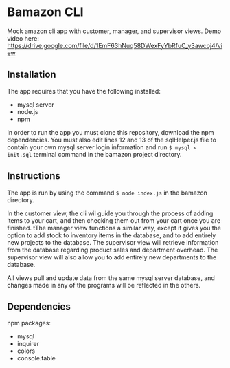 # Bamazon CLI

Mock amazon cli app with customer, manager, and supervisor views.
Demo video here: https://drive.google.com/file/d/1EmF63hNuq58DWexFyYbRfuC_y3awcoj4/view

## Installation

The app requires that you have the following installed:

- mysql server
- node.js
- npm

In order to run the app you must clone this repository, download the npm dependencies. You must also edit lines 12 and 13 of the sqlHelper.js file to contain your own mysql server login information and run `$ mysql < init.sql` terminal command in the bamazon project directory.

## Instructions

The app is run by using the command `$ node index.js` in the bamazon directory.

In the customer view, the cli wil guide you through the process of adding items to your cart, and then checking them out from your cart once you are finished. tThe manager view functions a similar way, except it gives you the option to add stock to inventory items in the database, and to add entirely new projects to the database. The supervisor view will retrieve information from the database regarding product sales and department overhead. The supervisor view will also allow you to add entirely new departments to the database.

All views pull and update data from the same mysql server database, and changes made in any of the programs will be reflected in the others.

## Dependencies

npm packages:

- mysql
- inquirer
- colors
- console.table